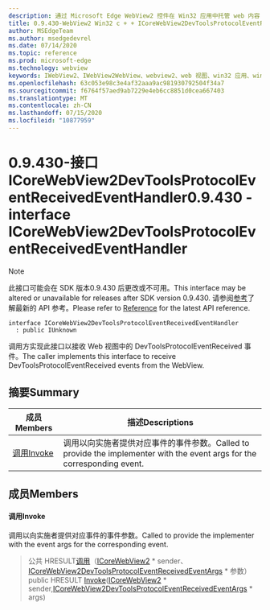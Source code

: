 ```yaml
---
description: 通过 Microsoft Edge WebView2 控件在 Win32 应用中托管 web 内容
title: 0.9.430-WebView2 Win32 c + + ICoreWebView2DevToolsProtocolEventReceivedEventHandler
author: MSEdgeTeam
ms.author: msedgedevrel
ms.date: 07/14/2020
ms.topic: reference
ms.prod: microsoft-edge
ms.technology: webview
keywords: IWebView2、IWebView2WebView、webview2、web 视图、win32 应用、win32、edge、ICoreWebView2、ICoreWebView2Host、浏览器控件、边缘 html
ms.openlocfilehash: 63c053e98c3e4af32aaa9ac981930792504f34a7
ms.sourcegitcommit: f6764f57aed9ab7229e4eb6cc8851d0cea667403
ms.translationtype: MT
ms.contentlocale: zh-CN
ms.lasthandoff: 07/15/2020
ms.locfileid: "10877959"
---
```

# <span data-ttu-id="74362-104">0.9.430-接口 ICoreWebView2DevToolsProtocolEventReceivedEventHandler</span><span class="sxs-lookup"><span data-stu-id="74362-104">0.9.430 - interface ICoreWebView2DevToolsProtocolEventReceivedEventHandler</span></span> 

> [!NOTE]
> <span data-ttu-id="74362-105">此接口可能会在 SDK 版本0.9.430 后更改或不可用。</span><span class="sxs-lookup"><span data-stu-id="74362-105">This interface may be altered or unavailable for releases after SDK version 0.9.430.</span></span> <span data-ttu-id="74362-106">请参阅[参考](../../../webview2-api-reference.md)了解最新的 API 参考。</span><span class="sxs-lookup"><span data-stu-id="74362-106">Please refer to [Reference](../../../webview2-api-reference.md) for the latest API reference.</span></span>

```
interface ICoreWebView2DevToolsProtocolEventReceivedEventHandler
  : public IUnknown
```

<span data-ttu-id="74362-107">调用方实现此接口以接收 Web 视图中的 DevToolsProtocolEventReceived 事件。</span><span class="sxs-lookup"><span data-stu-id="74362-107">The caller implements this interface to receive DevToolsProtocolEventReceived events from the WebView.</span></span>

## <span data-ttu-id="74362-108">摘要</span><span class="sxs-lookup"><span data-stu-id="74362-108">Summary</span></span>

 <span data-ttu-id="74362-109">成员</span><span class="sxs-lookup"><span data-stu-id="74362-109">Members</span></span>                        | <span data-ttu-id="74362-110">描述</span><span class="sxs-lookup"><span data-stu-id="74362-110">Descriptions</span></span>
--------------------------------|---------------------------------------------
[<span data-ttu-id="74362-111">调用</span><span class="sxs-lookup"><span data-stu-id="74362-111">Invoke</span></span>](#invoke) | <span data-ttu-id="74362-112">调用以向实施者提供对应事件的事件参数。</span><span class="sxs-lookup"><span data-stu-id="74362-112">Called to provide the implementer with the event args for the corresponding event.</span></span>

## <span data-ttu-id="74362-113">成员</span><span class="sxs-lookup"><span data-stu-id="74362-113">Members</span></span>

#### <span data-ttu-id="74362-114">调用</span><span class="sxs-lookup"><span data-stu-id="74362-114">Invoke</span></span> 

<span data-ttu-id="74362-115">调用以向实施者提供对应事件的事件参数。</span><span class="sxs-lookup"><span data-stu-id="74362-115">Called to provide the implementer with the event args for the corresponding event.</span></span>

> <span data-ttu-id="74362-116">公共 HRESULT[调用](#invoke)（[ICoreWebView2](ICoreWebView2.md) \* sender、[ICoreWebView2DevToolsProtocolEventReceivedEventArgs](ICoreWebView2DevToolsProtocolEventReceivedEventArgs.md) \* 参数）</span><span class="sxs-lookup"><span data-stu-id="74362-116">public HRESULT [Invoke](#invoke)([ICoreWebView2](ICoreWebView2.md) \* sender,[ICoreWebView2DevToolsProtocolEventReceivedEventArgs](ICoreWebView2DevToolsProtocolEventReceivedEventArgs.md) \* args)</span></span>

